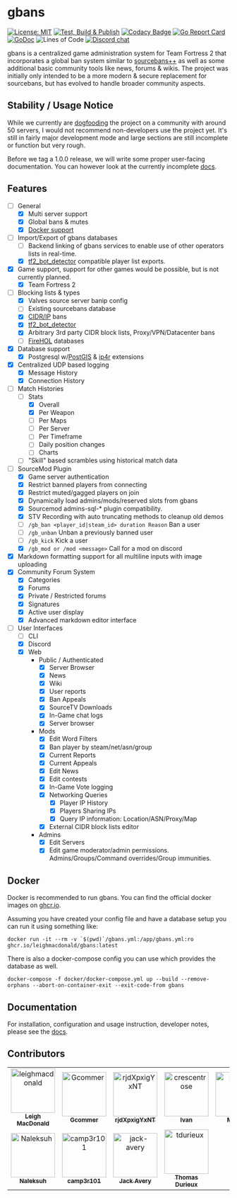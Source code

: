 # gbans

[![License: MIT](https://img.shields.io/badge/License-MIT-yellow.svg)](https://opensource.org/licenses/MIT)
[![Test, Build & Publish](https://github.com/leighmacdonald/gbans/actions/workflows/build.yml/badge.svg?branch=master)](https://github.com/leighmacdonald/gbans/actions/workflows/build.yml)
[![Codacy Badge](https://api.codacy.com/project/badge/Grade/f06234b0551a49cc8ac111d7b77827b2)](https://www.codacy.com/manual/leighmacdonald/gbans?utm_source=github.com&amp;utm_medium=referral&amp;utm_content=leighmacdonald/gbans&amp;utm_campaign=Badge_Grade)
[![Go Report Card](https://goreportcard.com/badge/github.com/leighmacdonald/gbans)](https://goreportcard.com/report/github.com/leighmacdonald/gbans)
[![GoDoc](https://godoc.org/github.com/leighmacdonald/gbans?status.svg)](https://pkg.go.dev/github.com/leighmacdonald/gbans)
![Lines of Code](https://tokei.rs/b1/github/leighmacdonald/gbans)
[![Discord chat](https://img.shields.io/discord/704508824320475218)](https://discord.gg/YEWed3wY3F)

gbans is a centralized game administration system for Team Fortress 2 that incorporates a global ban system similar to
[sourcebans++](https://sbpp.dev) as well as some additional basic community tools like news, forums & wikis.
The project was initially only intended to be a more modern & secure replacement for sourcebans, but has evolved to
handle broader community aspects.

## Stability / Usage Notice

While we currently are [dogfooding](https://en.wikipedia.org/wiki/Eating_your_own_dog_food) the project on a
community with around 50 servers, I would not recommend non-developers use the project yet. It's still in fairly
major development mode and large sections are still incomplete or function but very rough.

Before we tag a 1.0.0 release, we will write some proper user-facing documentation. You can however look at the 
currently incomplete [docs](https://leighmacdonald.github.io/gbans/docs/INTRO).

## Features

- [ ] General
    - [x] Multi server support
    - [x] Global bans & mutes
    - [x] [Docker support](https://ghcr.io/leighmacdonald/gbans:latest)
- [ ] Import/Export of gbans databases
    - [ ] Backend linking of gbans services to enable use of other operators lists in real-time.
    - [x] [tf2_bot_detector](https://github.com/PazerOP/tf2_bot_detector) compatible player list exports.
- [x] Game support, support for other games would be possible, but is not currently planned.
    - [x] Team Fortress 2
- [ ] Blocking lists & types
    - [x] Valves source server banip config
    - [ ] Existing sourcebans database
    - [x] [CIDR/IP](https://en.wikipedia.org/wiki/Classless_Inter-Domain_Routing) bans
    - [x] [tf2_bot_detector](https://github.com/PazerOP/tf2_bot_detector/blob/master/staging/cfg/playerlist.official.json)
    - [x] Arbitrary 3rd party CIDR block lists, Proxy/VPN/Datacenter bans
    - [ ] [FireHOL](https://github.com/firehol/blocklist-ipsets) databases
- [x] Database support
    - [x] Postgresql w/[PostGIS](https://postgis.net/) & [ip4r](https://github.com/RhodiumToad/ip4r) extensions
- [x] Centralized UDP based logging
    - [x] Message History
    - [x] Connection History
- [ ] Match Histories
    - [ ] Stats
        - [x] Overall
        - [x] Per Weapon
        - [ ] Per Maps
        - [ ] Per Server
        - [ ] Per Timeframe
        - [ ] Daily position changes
        - [ ] Charts
    - [ ] "Skill" based scrambles using historical match data
- [ ] SourceMod Plugin
    - [x] Game server authentication
    - [x] Restrict banned players from connecting
    - [x] Restrict muted/gagged players on join
    - [x] Dynamically load admins/mods/reserved slots from gbans
    - [x] Sourcemod admins-sql-* plugin compatibility.
    - [x] STV Recording with auto truncating methods to cleanup old demos
    - [ ] `/gb_ban <player_id|steam_id> duration Reason` Ban a user
    - [ ] `/gb_unban` Unban a previously banned user
    - [ ] `/gb_kick` Kick a user
    - [x] `/gb_mod or /mod <message>` Call for a mod on discord
- [x] Markdown formatting support for all multiline inputs with image uploading
- [x] Community Forum System
  - [x] Categories
  - [x] Forums
  - [x] Private / Restricted forums
  - [x] Signatures
  - [x] Active user display
  - [x] Advanced markdown editor interface
- [ ] User Interfaces
    - [ ] CLI
    - [x] Discord
    - [x] Web
        - Public / Authenticated
          - [x] Server Browser
          - [x] News
          - [x] Wiki
          - [x] User reports
          - [x] Ban Appeals
          - [x] SourceTV Downloads
          - [x] In-Game chat logs
          - [x] Server browser
        - Mods
          - [x] Edit Word Filters
          - [x] Ban player by steam/net/asn/group
          - [x] Current Reports
          - [x] Current Appeals
          - [x] Edit News
          - [x] Edit contests
          - [x] In-Game Vote logging
          - [x] Networking Queries
            - [x] Player IP History
            - [x] Players Sharing IPs
            - [x] Query IP information: Location/ASN/Proxy/Map
          - [x] External CIDR block lists editor
        - Admins
            - [x] Edit Servers
            - [x] Edit game moderator/admin permissions. Admins/Groups/Command overrides/Group immunities.

## Docker

Docker is recommended to run gbans. You can find the official docker images on
[ghcr.io](https://github.com/leighmacdonald/gbans/pkgs/container/gbans).

Assuming you have created your config file and have a database setup you can run it using something
like:

    docker run -it --rm -v `$(pwd)`/gbans.yml:/app/gbans.yml:ro ghcr.io/leighmacdonald/gbans:latest

There is also a docker-compose config you can use which provides the database as well.

    docker-compose -f docker/docker-compose.yml up --build --remove-orphans --abort-on-container-exit --exit-code-from gbans

## Documentation

For installation, configuration and usage instruction, developer notes, please see the [docs](https://leighmacdonald.github.io/gbans/docs/INTRO).

## Contributors

<!-- readme: contributors -start -->
<table>
	<tbody>
		<tr>
            <td align="center">
                <a href="https://github.com/leighmacdonald">
                    <img src="https://avatars.githubusercontent.com/u/591973?v=4" width="100;" alt="leighmacdonald"/>
                    <br />
                    <sub><b>Leigh MacDonald</b></sub>
                </a>
            </td>
            <td align="center">
                <a href="https://github.com/Gcommer">
                    <img src="https://avatars.githubusercontent.com/u/243352?v=4" width="100;" alt="Gcommer"/>
                    <br />
                    <sub><b>Gcommer</b></sub>
                </a>
            </td>
            <td align="center">
                <a href="https://github.com/rjdXpxigYxNT">
                    <img src="https://avatars.githubusercontent.com/u/168137561?v=4" width="100;" alt="rjdXpxigYxNT"/>
                    <br />
                    <sub><b>rjdXpxigYxNT</b></sub>
                </a>
            </td>
            <td align="center">
                <a href="https://github.com/crescentrose">
                    <img src="https://avatars.githubusercontent.com/u/9057156?v=4" width="100;" alt="crescentrose"/>
                    <br />
                    <sub><b>Ivan</b></sub>
                </a>
            </td>
            <td align="center">
                <a href="https://github.com/Mircoxi">
                    <img src="https://avatars.githubusercontent.com/u/95107897?v=4" width="100;" alt="Mircoxi"/>
                    <br />
                    <sub><b>Mircoxi</b></sub>
                </a>
            </td>
            <td align="center">
                <a href="https://github.com/Tolfx">
                    <img src="https://avatars.githubusercontent.com/u/57797792?v=4" width="100;" alt="Tolfx"/>
                    <br />
                    <sub><b>Matthew</b></sub>
                </a>
            </td>
		</tr>
		<tr>
            <td align="center">
                <a href="https://github.com/Naleksuh">
                    <img src="https://avatars.githubusercontent.com/u/24828999?v=4" width="100;" alt="Naleksuh"/>
                    <br />
                    <sub><b>Naleksuh</b></sub>
                </a>
            </td>
            <td align="center">
                <a href="https://github.com/camp3r101">
                    <img src="https://avatars.githubusercontent.com/u/10223311?v=4" width="100;" alt="camp3r101"/>
                    <br />
                    <sub><b>camp3r101</b></sub>
                </a>
            </td>
            <td align="center">
                <a href="https://github.com/jack-avery">
                    <img src="https://avatars.githubusercontent.com/u/47289484?v=4" width="100;" alt="jack-avery"/>
                    <br />
                    <sub><b>Jack Avery</b></sub>
                </a>
            </td>
            <td align="center">
                <a href="https://github.com/tdurieux">
                    <img src="https://avatars.githubusercontent.com/u/5577568?v=4" width="100;" alt="tdurieux"/>
                    <br />
                    <sub><b>Thomas Durieux</b></sub>
                </a>
            </td>
		</tr>
	<tbody>
</table>
<!-- readme: contributors -end -->